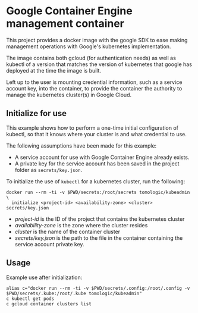 # Google Container Engine management container
This project provides a docker image with the google SDK to ease making management operations with Google's kubernetes implementation.

The image contains both gcloud (for authentication needs) as well as kubectl of a version that matches the version of kubernetes that google has deployed at the time the image is built.

Left up to the user is mounting credential information, such as a service account key, into the container, to provide the container the authority to manage the kubernetes cluster(s) in Google Cloud.

## Initialize for use
This example shows how to perform a one-time initial configuration of kubectl, so that it knows where your cluster is and what credential to use.

The following assumptions have been made for this example:
* A service account for use with Google Container Engine already exists.
* A private key for the service account has been saved in the project folder as `secrets/key.json`.

To initialize the use of `kubectl` for a kubernetes cluster, run the following:
````
docker run --rm -ti -v $PWD/secrets:/root/secrets tomologic/kubeadmin \
  initialize <project-id> <availability-zone> <cluster> secrets/key.json
````
* _project-id_ is the ID of the project that contains the kubernetes cluster
* _availability-zone_ is the zone where the cluster resides
* _cluster_ is the name of the container cluster
* _secrets/key.json_ is the path to the file in the container containing the service account private key.

## Usage
Example use after initialization:
````
alias c="docker run --rm -ti -v $PWD/secrets/.config:/root/.config -v $PWD/secrets/.kube:/root/.kube tomologic/kubeadmin"
c kubectl get pods
c gcloud container clusters list
````

